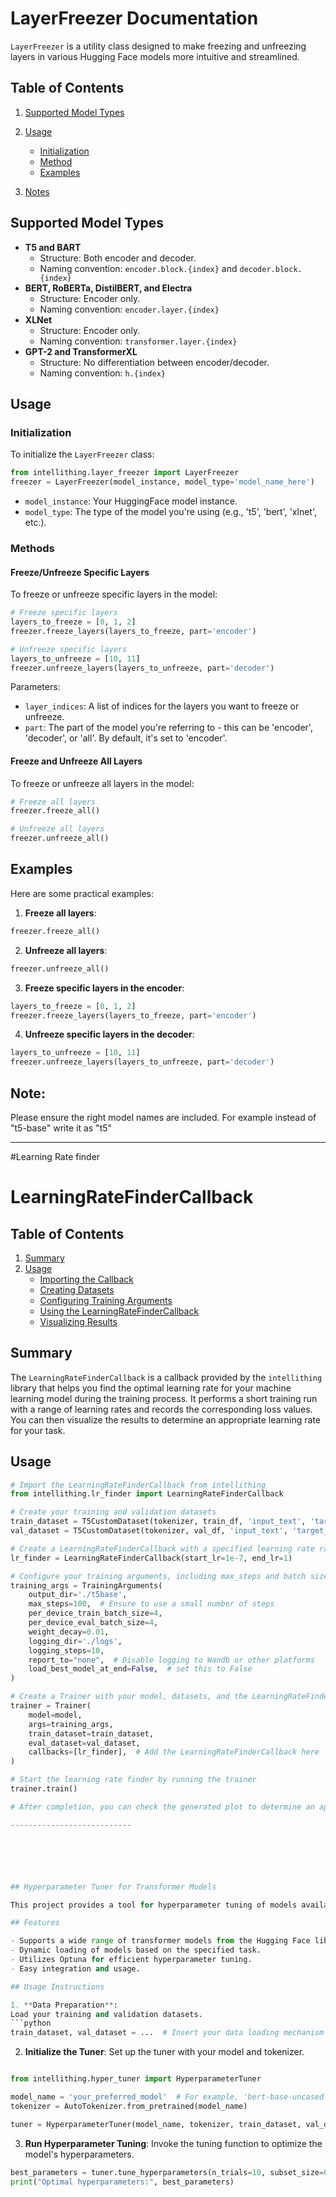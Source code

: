 # LayerFreezer Documentation

`LayerFreezer` is a utility class designed to make freezing and unfreezing layers in various Hugging Face models more intuitive and streamlined.

## Table of Contents
1. [Supported Model Types](#supported-model-types)
2. [Usage](#usage)
   - [Initialization](#initialization)
   - [Method](#Methods)
   - [Examples](#Examples)
   
3. [Notes](#notes)

## Supported Model Types

- **T5 and BART**
  - Structure: Both encoder and decoder.
  - Naming convention: `encoder.block.{index}` and `decoder.block.{index}`
- **BERT, RoBERTa, DistilBERT, and Electra**
  - Structure: Encoder only.
  - Naming convention: `encoder.layer.{index}`
- **XLNet**
  - Structure: Encoder only.
  - Naming convention: `transformer.layer.{index}`
- **GPT-2 and TransformerXL**
  - Structure: No differentiation between encoder/decoder.
  - Naming convention: `h.{index}`



## Usage

### Initialization

To initialize the `LayerFreezer` class:

```python
from intellithing.layer_freezer import LayerFreezer
freezer = LayerFreezer(model_instance, model_type='model_name_here')
```

- `model_instance`: Your HuggingFace model instance.
- `model_type`: The type of the model you're using (e.g., 't5', 'bert', 'xlnet', etc.).

### Methods

#### Freeze/Unfreeze Specific Layers

To freeze or unfreeze specific layers in the model:

```python
# Freeze specific layers
layers_to_freeze = [0, 1, 2]
freezer.freeze_layers(layers_to_freeze, part='encoder')

# Unfreeze specific layers
layers_to_unfreeze = [10, 11]
freezer.unfreeze_layers(layers_to_unfreeze, part='decoder')
```

Parameters:
- `layer_indices`: A list of indices for the layers you want to freeze or unfreeze.
- `part`: The part of the model you're referring to - this can be 'encoder', 'decoder', or 'all'. By default, it's set to 'encoder'.

#### Freeze and Unfreeze All Layers

To freeze or unfreeze all layers in the model:

```python
# Freeze all layers
freezer.freeze_all()

# Unfreeze all layers
freezer.unfreeze_all()
```

## Examples

Here are some practical examples:

1. **Freeze all layers**:
```python
freezer.freeze_all()
```

2. **Unfreeze all layers**:
```python
freezer.unfreeze_all()
```

3. **Freeze specific layers in the encoder**:
```python
layers_to_freeze = [0, 1, 2]
freezer.freeze_layers(layers_to_freeze, part='encoder')
```

4. **Unfreeze specific layers in the decoder**:
```python
layers_to_unfreeze = [10, 11]
freezer.unfreeze_layers(layers_to_unfreeze, part='decoder')
```

## Note:
Please ensure the right model names are included. For example instead of "t5-base" write it as "t5"


-----------------

#Learning Rate finder

# LearningRateFinderCallback

## Table of Contents
1. [Summary](#summary)
2. [Usage](#usage)
    - [Importing the Callback](#importing-the-callback)
    - [Creating Datasets](#creating-datasets)
    - [Configuring Training Arguments](#configuring-training-arguments)
    - [Using the LearningRateFinderCallback](#using-the-learningratefindercallback)
    - [Visualizing Results](#visualizing-results)

## Summary
The `LearningRateFinderCallback` is a callback provided by the `intellithing` library that helps you find the optimal learning rate for your machine learning model during the training process. It performs a short training run with a range of learning rates and records the corresponding loss values. You can then visualize the results to determine an appropriate learning rate for your task.

## Usage

```python
# Import the LearningRateFinderCallback from intellithing
from intellithing.lr_finder import LearningRateFinderCallback

# Create your training and validation datasets
train_dataset = T5CustomDataset(tokenizer, train_df, 'input_text', 'target_text', source_max_len=512, target_max_len=256)
val_dataset = T5CustomDataset(tokenizer, val_df, 'input_text', 'target_text', source_max_len=512, target_max_len=256)

# Create a LearningRateFinderCallback with a specified learning rate range
lr_finder = LearningRateFinderCallback(start_lr=1e-7, end_lr=1)

# Configure your training arguments, including max_steps and batch sizes
training_args = TrainingArguments(
    output_dir='./t5base',
    max_steps=100,  # Ensure to use a small number of steps
    per_device_train_batch_size=4,
    per_device_eval_batch_size=4,
    weight_decay=0.01,
    logging_dir='./logs',
    logging_steps=10,
    report_to="none",  # Disable logging to Wandb or other platforms
    load_best_model_at_end=False,  # set this to False
)

# Create a Trainer with your model, datasets, and the LearningRateFinderCallback
trainer = Trainer(
    model=model,
    args=training_args,
    train_dataset=train_dataset,
    eval_dataset=val_dataset,
    callbacks=[lr_finder],  # Add the LearningRateFinderCallback here
)

# Start the learning rate finder by running the trainer
trainer.train()

# After completion, you can check the generated plot to determine an appropriate learning rate.

---------------------------






## Hyperparameter Tuner for Transformer Models

This project provides a tool for hyperparameter tuning of models available in the Hugging Face transformers library. It is designed to dynamically handle various types of transformer models and is particularly useful for tasks such as text classification, text generation, etc.

## Features

- Supports a wide range of transformer models from the Hugging Face library.
- Dynamic loading of models based on the specified task.
- Utilizes Optuna for efficient hyperparameter tuning.
- Easy integration and usage.

## Usage Instructions

1. **Data Preparation**:
Load your training and validation datasets.
```python
train_dataset, val_dataset = ...  # Insert your data loading mechanism here
```

2. **Initialize the Tuner**:
Set up the tuner with your model and tokenizer.
```python

from intellithing.hyper_tuner import HyperparameterTuner  

model_name = 'your_preferred_model'  # For example, 'bert-base-uncased'
tokenizer = AutoTokenizer.from_pretrained(model_name)

tuner = HyperparameterTuner(model_name, tokenizer, train_dataset, val_dataset)
```

3. **Run Hyperparameter Tuning**:
Invoke the tuning function to optimize the model's hyperparameters.
```python
best_parameters = tuner.tune_hyperparameters(n_trials=10, subset_size=0.1)  # Adjust 'n_trials' and data subset as needed
print("Optimal hyperparameters:", best_parameters)
```
